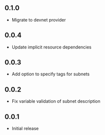 ## 0.1.0

- Migrate to devnet provider

## 0.0.4

- Update implicit resource dependencies

## 0.0.3

- Add option to specify tags for subnets

## 0.0.2

- Fix variable validation of subnet description

## 0.0.1

- Initial release
